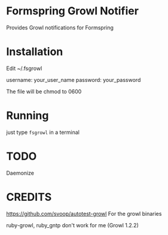 Formspring Growl Notifier
======

Provides Growl notifications for Formspring

Installation
======

Edit ~/.fsgrowl

   username: your_user_name
   password: your_password

The file will be chmod to 0600

Running
======
just type `fsgrowl` in a terminal

TODO
=====
Daemonize

CREDITS
=====

https://github.com/svoop/autotest-growl
For the growl binaries

ruby-growl, ruby_gntp don't work for me (Growl 1.2.2)